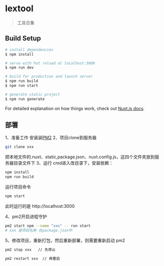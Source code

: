 # lextool

> 工具合集

## Build Setup

```bash
# install dependencies
$ npm install

# serve with hot reload at localhost:3000
$ npm run dev

# build for production and launch server
$ npm run build
$ npm run start

# generate static project
$ npm run generate
```

For detailed explanation on how things work, check out [Nuxt.js docs](https://nuxtjs.org).

## 部署
1、准备工作
安装装[PM2](http://menvscode.com/detail/5ce21943e8c50a0870f41983)
2、项目clone到服务器
```bash
git clone xxx
```
把本地文件的.nuxt、static,package.json、nuxt.config.js，这四个文件夹放到服务器目录文件下
3、运行
cmd进入改目录下，安装依赖：
```bash
npm install
npm run build
```
运行项目命令
```bash
npm start
```
此时运行的是 http://localhost:3000

4、pm2开启进程守护
```bash
pm2 start npm --name "xxx" -- run start
# xxx 是项目名称 在package.json中
```

5、修改项目，重新打包，然后重新部署，则需要重新启动 pm2
```bash
pm2 stop xxx   // 先停止

pm2 restart xxx  // 再重启
```